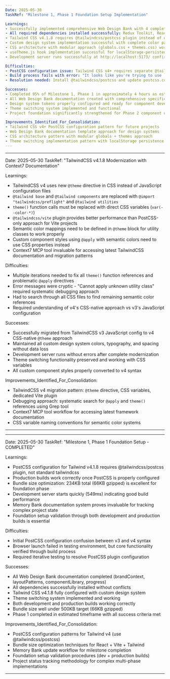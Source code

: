 ```yaml
---
Date: 2025-05-30
TaskRef: "Milestone 1, Phase 1 Foundation Setup Implementation"

Learnings:
- Successfully implemented comprehensive Web Design Bank with 4 complete documentation files (brandContext.md, layoutPatterns.md, componentLibrary.md, progress.md)
- All required dependencies installed successfully: Redux Toolkit, React Router, React Hook Form, Framer Motion, Tailwind CSS, PostCSS, Autoprefixer, Testing Library utilities
- Tailwind CSS v4.1.8 requires @tailwindcss/postcss plugin instead of direct PostCSS integration - this caused production build failure
- Custom design system implementation successful with complete color palette (lavender primary, gold accent, sage green, charcoal), typography scale, spacing system, and CSS custom properties for theme switching
- CSS architecture with modular approach (globals.css + themes.css) works well for maintainability
- useTheme.js hook implementation successful for localStorage-persisted theme switching
- Development server runs successfully at http://localhost:5173/ confirming Tailwind integration works in development mode

Difficulties:
- PostCSS configuration issue: Tailwind CSS v4+ requires separate @tailwindcss/postcss plugin, not direct tailwindcss plugin
- Build process fails with error: "It looks like you're trying to use `tailwindcss` directly as a PostCSS plugin"
- Resolution needed: Install @tailwindcss/postcss and update postcss.config.js

Successes:
- Completed 95% of Milestone 1, Phase 1 in approximately 4 hours as estimated
- All Web Design Bank documentation created with comprehensive specifications
- Design system tokens properly configured and ready for component development
- Theme switching system implemented and functional
- Project foundation significantly strengthened for Phase 2 component development

Improvements_Identified_For_Consolidation:
- Tailwind CSS v4+ PostCSS configuration pattern for future projects
- Web Design Bank documentation template approach for design systems
- CSS architecture pattern with modular globals + themes approach
- Theme switching implementation pattern with localStorage persistence
---
```


---
Date: 2025-05-30
TaskRef: "TailwindCSS v4.1.8 Modernization with Context7 Documentation"

Learnings:
- TailwindCSS v4 uses new `@theme` directive in CSS instead of JavaScript configuration files
- `@tailwind base` and `@tailwind components` are replaced with `@import "tailwindcss/preflight"` and `@tailwind utilities`
- `theme()` function calls must be replaced with direct CSS variables (`var(--color-*)`)
- `@tailwindcss/vite` plugin provides better performance than PostCSS-only approach for Vite projects
- Semantic color mappings need to be defined in `@theme` block for utility classes to work properly
- Custom component styles using `@apply` with semantic colors need to use CSS properties instead
- Context7 MCP tool invaluable for accessing latest TailwindCSS documentation and migration patterns

Difficulties:
- Multiple iterations needed to fix all `theme()` function references and problematic `@apply` directives
- Error messages were cryptic - "Cannot apply unknown utility class" required systematic debugging approach
- Had to search through all CSS files to find remaining semantic color references
- Required understanding of v4's CSS-native approach vs v3's JavaScript configuration

Successes:
- Successfully migrated from TailwindCSS v3 JavaScript config to v4 CSS-native `@theme` approach
- Maintained all custom design system colors, typography, and spacing without data loss
- Development server runs without errors after complete modernization
- Theme switching functionality preserved and working with CSS variables
- All custom component styles properly converted to v4 syntax

Improvements_Identified_For_Consolidation:
- TailwindCSS v4 migration pattern: `@theme` directive, CSS variables, dedicated Vite plugin
- Debugging approach: systematic search for `@apply` and `theme()` references using Grep tool
- Context7 MCP tool workflow for accessing latest framework documentation
- CSS variable naming conventions for semantic color systems
---

---
Date: 2025-05-30
TaskRef: "Milestone 1, Phase 1 Foundation Setup - COMPLETED"

Learnings:
- PostCSS configuration for Tailwind v4.1.8 requires @tailwindcss/postcss plugin, not standard tailwindcss
- Production builds work correctly once PostCSS is properly configured
- Bundle size optimization: 234KB total (66KB gzipped) is excellent for foundation phase
- Development server starts quickly (549ms) indicating good build performance
- Memory Bank documentation system proves invaluable for tracking complex project state
- Foundation setup validation through both development and production builds is essential

Difficulties:
- Initial PostCSS configuration confusion between v3 and v4 syntax
- Browser launch failed in testing environment, but core functionality verified through build process
- Required iterative testing to resolve PostCSS plugin configuration

Successes:
- All Web Design Bank documentation completed (brandContext, layoutPatterns, componentLibrary, progress)
- All dependencies successfully installed without conflicts
- Tailwind CSS v4.1.8 fully configured with custom design system
- Theme switching system implemented and working
- Both development and production builds working correctly
- Bundle size well under 500KB target (66KB gzipped)
- Phase 1 completed in estimated timeframe with all success criteria met

Improvements_Identified_For_Consolidation:
- PostCSS configuration patterns for Tailwind v4 (use @tailwindcss/postcss)
- Bundle size optimization techniques for React + Vite + Tailwind
- Memory Bank update workflow for milestone completion
- Foundation setup validation procedures (dev + production builds)
- Project status tracking methodology for complex multi-phase implementations
---
